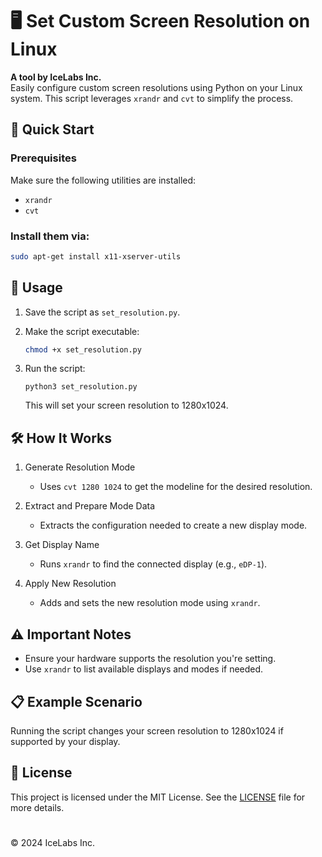 # 🖥️ Set Custom Screen Resolution on Linux

**A tool by IceLabs Inc.**  
Easily configure custom screen resolutions using Python on your Linux system. This script leverages `xrandr` and `cvt` to simplify the process.

## 🚀 Quick Start

### Prerequisites

Make sure the following utilities are installed:

- `xrandr`
- `cvt`

### Install them via:

```sh
sudo apt-get install x11-xserver-utils
```

## 📝 Usage

1. Save the script as `set_resolution.py`.

2. Make the script executable:
   ```sh
   chmod +x set_resolution.py
   ```
3. Run the script:
    ```
    python3 set_resolution.py
    ```
    This will set your screen resolution to 1280x1024.

## 🛠️ How It Works
1. Generate Resolution Mode
    - Uses `cvt 1280 1024` to get the modeline for the desired resolution.

2. Extract and Prepare Mode Data
    - Extracts the configuration needed to create a new display mode.

3. Get Display Name
    - Runs `xrandr` to find the connected display (e.g., `eDP-1`).

4. Apply New Resolution
    - Adds and sets the new resolution mode using `xrandr`.

## ⚠️ Important Notes
- Ensure your hardware supports the resolution you're setting.
- Use `xrandr` to list available displays and modes if needed.

## 📋 Example Scenario
Running the script changes your screen resolution to 1280x1024 if supported by your display.

## 📝 License
This project is licensed under the MIT License. See the [LICENSE]() file for more details.

#
© 2024 IceLabs Inc.
